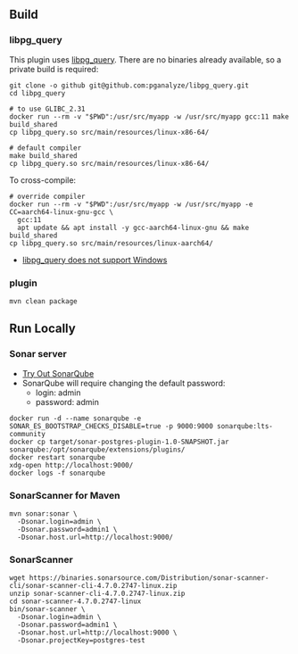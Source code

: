 ## Build

### libpg_query

This plugin uses [libpg_query](https://github.com/pganalyze/libpg_query). There are no binaries already available, so a private build is required:

```shell
git clone -o github git@github.com:pganalyze/libpg_query.git
cd libpg_query

# to use GLIBC_2.31
docker run --rm -v "$PWD":/usr/src/myapp -w /usr/src/myapp gcc:11 make build_shared
cp libpg_query.so src/main/resources/linux-x86-64/

# default compiler
make build_shared
cp libpg_query.so src/main/resources/linux-x86-64/
```

To cross-compile:
```shell
# override compiler
docker run --rm -v "$PWD":/usr/src/myapp -w /usr/src/myapp -e CC=aarch64-linux-gnu-gcc \
  gcc:11 
  apt update && apt install -y gcc-aarch64-linux-gnu && make build_shared
cp libpg_query.so src/main/resources/linux-aarch64/
```

 - [libpg_query does not support Windows](https://github.com/pganalyze/libpg_query/issues/44)

### plugin

```shell
mvn clean package
```

## Run Locally

### Sonar server

 - [Try Out SonarQube](https://docs.sonarqube.org/latest/setup/get-started-2-minutes/)
 - SonarQube will require changing the default password:
   - login: admin
   - password: admin

```shell
docker run -d --name sonarqube -e SONAR_ES_BOOTSTRAP_CHECKS_DISABLE=true -p 9000:9000 sonarqube:lts-community
docker cp target/sonar-postgres-plugin-1.0-SNAPSHOT.jar sonarqube:/opt/sonarqube/extensions/plugins/
docker restart sonarqube
xdg-open http://localhost:9000/
docker logs -f sonarqube
```

### SonarScanner for Maven

```shell
mvn sonar:sonar \
  -Dsonar.login=admin \
  -Dsonar.password=admin1 \
  -Dsonar.host.url=http://localhost:9000/
```

### SonarScanner

```shell
wget https://binaries.sonarsource.com/Distribution/sonar-scanner-cli/sonar-scanner-cli-4.7.0.2747-linux.zip
unzip sonar-scanner-cli-4.7.0.2747-linux.zip
cd sonar-scanner-4.7.0.2747-linux
bin/sonar-scanner \
  -Dsonar.login=admin \
  -Dsonar.password=admin1 \
  -Dsonar.host.url=http://localhost:9000 \
  -Dsonar.projectKey=postgres-test
```
